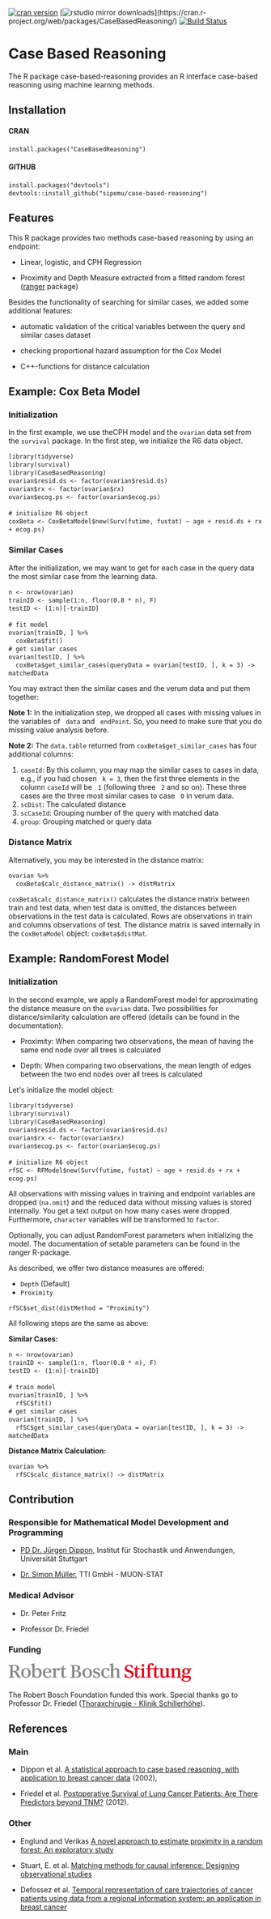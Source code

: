 [![cran version](http://www.r-pkg.org/badges/version/CaseBasedReasoning)](https://cran.rstudio.com/web/packages/CaseBasedReasoning) 
[![rstudio mirror downloads](http://cranlogs.r-pkg.org/badges/CaseBasedReasoning?)](https://cran.r-project.org/web/packages/CaseBasedReasoning/)
[![Build Status](https://travis-ci.org/sipemu/case-based-reasoning.svg?branch=master)](https://travis-ci.org/sipemu/case-based-reasoning)

# Case Based Reasoning

The R package case-based-reasoning provides an R interface case-based reasoning using machine learning methods.

## Installation

#### CRAN

```
install.packages("CaseBasedReasoning")
```

#### GITHUB

```
install.packages("devtools")
devtools::install_github("sipemu/case-based-reasoning")
```

## Features

This R package provides two methods case-based reasoning by using an endpoint:

- Linear, logistic, and CPH Regression

- Proximity and Depth Measure extracted from a fitted random forest ([ranger](https://github.com/imbs-hl/ranger) package)

Besides the functionality of searching for similar cases, we added some additional features:

- automatic validation of the critical variables between the query and similar cases dataset

- checking proportional hazard assumption for the Cox Model

- C++-functions for distance calculation


## Example: Cox Beta Model

### Initialization

In the first example, we use theCPH model and the `ovarian` data set from the 
`survival` package. In the first step, we initialize the R6 data object. 

```
library(tidyverse)
library(survival)
library(CaseBasedReasoning)
ovarian$resid.ds <- factor(ovarian$resid.ds)
ovarian$rx <- factor(ovarian$rx)
ovarian$ecog.ps <- factor(ovarian$ecog.ps)

# initialize R6 object
coxBeta <- CoxBetaModel$new(Surv(futime, fustat) ~ age + resid.ds + rx + ecog.ps)
```

### Similar Cases 

After the initialization, we may want to get for each case in the query data the most similar case from the learning data. 

```{r}
n <- nrow(ovarian)
trainID <- sample(1:n, floor(0.8 * n), F)
testID <- (1:n)[-trainID]

# fit model 
ovarian[trainID, ] %>% 
  coxBeta$fit()
# get similar cases
ovarian[testID, ] %>%
  coxBeta$get_similar_cases(queryData = ovarian[testID, ], k = 3) -> matchedData
```

You may extract then the similar cases and the verum data and put them together:

**Note 1:** In the initialization step, we dropped all cases with missing values in the variables of ` data` and ` endPoint`. So, you need to make sure that you do missing value analysis before.

**Note 2:** The `data.table` returned from `coxBeta$get_similar_cases` has four additional columns:

1. `caseId`: By this column, you may map the similar cases to cases in data, e.g., if you had chosen ` k = 3`, then the first three elements in the column `caseId` will be ` 1` (following three ` 2` and so on). These three cases are the three most similar cases to case ` 0` in verum data.
2. `scDist`: The calculated distance
3. `scCaseId`: Grouping number of the query with matched data
4. `group`: Grouping matched or query data


### Distance Matrix

Alternatively, you may be interested in the distance matrix:

```{r}
ovarian %>%
  coxBeta$calc_distance_matrix() -> distMatrix
```
`coxBeta$calc_distance_matrix()` calculates the distance matrix between train and test data, when test data is omitted, the distances between observations in the test data is calculated. Rows are observations in train and columns observations of test.
The distance matrix is saved internally in the `CoxBetaModel` object: `coxBeta$distMat`.


## Example: RandomForest Model

### Initialization 

In the second example, we apply a RandomForest model for approximating the distance measure  on the `ovarian` data. Two possibilities for distance/similarity calculation are offered (details can be found in the documentation): 

- Proximity: When comparing two observations, the mean of having the same end node over all trees is calculated

- Depth: When comparing two observations, the mean length of edges between the two end nodes over all trees is calculated 

Let's initialize the model object: 

```{r, warning=FALSE, message=FALSE}
library(tidyverse)
library(survival)
library(CaseBasedReasoning)
ovarian$resid.ds <- factor(ovarian$resid.ds)
ovarian$rx <- factor(ovarian$rx)
ovarian$ecog.ps <- factor(ovarian$ecog.ps)

# initialize R6 object
rfSC <- RFModel$new(Surv(futime, fustat) ~ age + resid.ds + rx + ecog.ps)
```

All observations with missing values in training and endpoint variables are dropped (`na.omit`) and the reduced data without missing values is stored internally. You get a text output on how many cases were dropped. Furthermore, `character` variables will be transformed to `factor`.

Optionally, you can adjust RandomForest parameters when initializing the model. The documentation of setable parameters can be found in the ranger R-package. 

As described, we offer two distance measures are offered:

+ `Depth` (Default)
+ `Proximity`

```{r, warning=FALSE, message=FALSE}
rfSC$set_dist(distMethod = "Proximity")
```

All following steps are the same as above:

**Similar Cases:**
```{r}
n <- nrow(ovarian)
trainID <- sample(1:n, floor(0.8 * n), F)
testID <- (1:n)[-trainID]

# train model 
ovarian[trainID, ] %>% 
  rfSC$fit()
# get similar cases
ovarian[trainID, ] %>%
  rfSC$get_similar_cases(queryData = ovarian[testID, ], k = 3) -> matchedData
```

**Distance Matrix Calculation:**
```{r}
ovarian %>%
  rfSC$calc_distance_matrix() -> distMatrix
```

## Contribution

### Responsible for Mathematical Model Development and Programming

- [PD Dr. J&uuml;rgen Dippon](http://www.isa.uni-stuttgart.de/LstStoch/Dippon/), Institut f&uuml;r Stochastik und Anwendungen, Universit&auml;t Stuttgart

- [Dr. Simon M&uuml;ller](http://muon-stat.com/), TTI GmbH - MUON-STAT

### Medical Advisor

- Dr. Peter Fritz

- Professor Dr. Friedel


### Funding

![Robert-Bosch-Stifung](inst/img/RBS_Logo.png)

The Robert Bosch Foundation funded this work. Special thanks go to Professor Dr. Friedel ([Thoraxchirugie - Klinik Schillerhöhe](http://www.rbk.de/standorte/klinik-schillerhoehe/abteilungen/thoraxchirurgie/team.html)).

## References

### Main

- Dippon et al. [A statistical approach to case based reasoning, with application to breast cancer data](http://dl.acm.org/citation.cfm?id=608456) (2002),

- Friedel et al. [Postoperative Survival of Lung Cancer Patients: Are There Predictors beyond TNM?](http://ar.iiarjournals.org/content/33/4/1609.short) (2012).

### Other

- Englund and Verikas [A novel approach to estimate proximity in a random forest: An exploratory study](https://www.researchgate.net/publication/257404436_A_novel_approach_to_estimate_proximity_in_a_random_forest_An_exploratory_study)

- Stuart, E. et al. [Matching methods for causal inference: Designing observational studies](http://www.biostat.jhsph.edu/~estuart/StuRub_MatchingChapter_07.pdf)

- Defossez et al. [Temporal representation of care trajectories of cancer patients using data from a regional information system: an application in breast cancer](http://www.biomedcentral.com/1472-6947/14/24)
